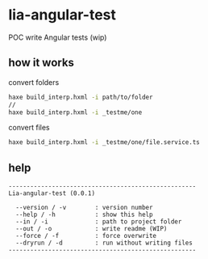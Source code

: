 # lia-angular-test

POC write Angular tests (wip)

## how it works

convert folders

```bash
haxe build_interp.hxml -i path/to/folder
//
haxe build_interp.hxml -i _testme/one
```

convert files

```bash
haxe build_interp.hxml -i _testme/one/file.service.ts
```

## help

```
----------------------------------------------------
Lia-angular-test (0.0.1)

  --version / -v        : version number
  --help / -h           : show this help
  --in / -i             : path to project folder
  --out / -o            : write readme (WIP)
  --force / -f          : force overwrite
  --dryrun / -d         : run without writing files
----------------------------------------------------
```

